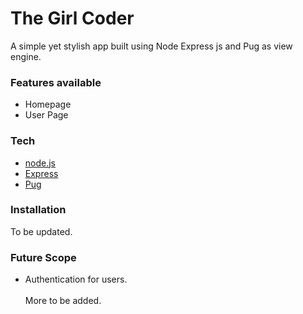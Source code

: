 # The Girl Coder

A simple yet stylish app built using Node Express js and Pug as view engine.

###  Features available

  - Homepage
  - User Page

### Tech

* [node.js](https://nodejs.org/en/) 
* [Express](http://expressjs.com/) 
* [Pug](https://pugjs.org/api/getting-started.html)


### Installation
To be updated.

### Future Scope

- Authentication for users. </br> </br>
More to be added.
